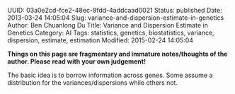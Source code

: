UUID: 03a0e2cd-fce2-48ec-9fdd-4addcaad0021
Status: published
Date: 2013-03-24 14:05:04
Slug: variance-and-dispersion-estimate-in-genetics
Author: Ben Chuanlong Du
Title: Variance and Dispersion Estimate in Genetics
Category: AI
Tags: statistics, genetics, biostatistics, variance, dispersion, estimate, estimation
Modified: 2015-02-24 14:05:04

**Things on this page are fragmentary and immature notes/thoughts of the author. Please read with your own judgement!**
 
The basic idea is to borrow information across genes. 
Some assume a distribution for the variances/dispersions while others not.


